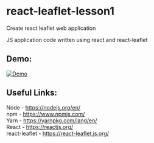 # react-leaflet-lesson1
Create react leaflet web application  

JS application code written using react and react-leaflet    

## Demo: 
[![Demo](https://img.youtube.com/vi/cxx8WrpU9aE/0.jpg)](https://www.youtube.com/watch?v=cxx8WrpU9aE)

## Useful Links:  
Node - https://nodejs.org/en/  
npm - https://www.npmjs.com/  
Yarn - https://yarnpkg.com/lang/en/  
React - https://reactjs.org/  
react-leaflet - https://react-leaflet.js.org/ 